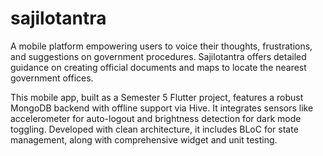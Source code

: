 # sajilotantra

A mobile platform empowering users to voice their thoughts, frustrations, and suggestions on government procedures. Sajilotantra offers detailed guidance on creating official documents and maps to locate the nearest government offices.

This mobile app, built as a Semester 5 Flutter project, features a robust MongoDB backend with offline support via Hive. It integrates sensors like accelerometer for auto-logout and brightness detection for dark mode toggling. Developed with clean architecture, it includes BLoC for state management, along with comprehensive widget and unit testing.
